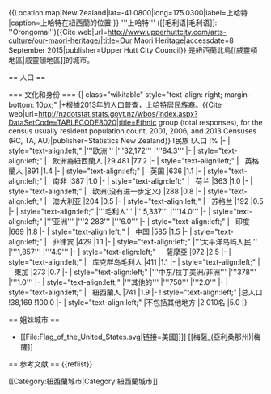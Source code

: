 {{Location map|New Zealand|lat=-41.0800|long=175.0300|label=上哈特 |caption=上哈特在紐西蘭的位置
}}
'''上哈特''' ([[毛利语|毛利语]]: ''Orongomai'')<ref name="OurMaoriHeritage">{{Cite web|url=http://www.upperhuttcity.com/arts-culture/our-maori-heritage/|title=Our Maori Heritage|accessdate=8 September 2015|publisher=Upper Hutt City Council}}</ref> 是紐西蘭北島[[威靈頓地區|威靈頓地區]]的城市。

== 人口 ==

=== 文化和身份 ===
{| class="wikitable" style="text-align: right; margin-bottom: 10px;"
|+根據2013年的人口普查，上哈特居民族裔。<ref>{{Cite web|url=http://nzdotstat.stats.govt.nz/wbos/Index.aspx?DataSetCode=TABLECODE8020|title=Ethnic group (total responses), for the census usually resident population count, 2001, 2006, and 2013 Censuses (RC, TA, AU)|publisher=Statistics New Zealand}}</ref>
!民族
!人口
!%
|-
| style="text-align:left;" |'''欧洲'''
|'''32,172'''
|'''84.3'''
|-
| style="text-align:left;" |   欧洲裔紐西蘭人
|29,481
|77.2
|-
| style="text-align:left;" |   英格蘭人
|891
|1.4
|-
| style="text-align:left;" |   英国
|636
|1.1
|-
| style="text-align:left;" |   南非
|387
|1.0
|-
| style="text-align:left;" |   荷兰
|363
|1.0
|-
| style="text-align:left;" |   欧洲(没有进一步定义)
|288
|0.8
|-
| style="text-align:left;" |   澳大利亚
|204
|0.5
|-
| style="text-align:left;" |   苏格兰
|192
|0.5
|-
| style="text-align:left;" |'''毛利人'''
|'''5,337'''
|'''14.0'''
|-
| style="text-align:left;" |'''亚洲'''
|'''2 283'''
|'''6.0'''
|-
| style="text-align:left;" |   印度
|669
|1.8
|-
| style="text-align:left;" |   中国
|585
|1.5
|-
| style="text-align:left;" |   菲律宾
|429
|1.1
|-
| style="text-align:left;" |'''太平洋岛屿人民'''
|'''1,857'''
|'''4.9'''
|-
| style="text-align:left;" |   薩摩亞
|972
|2.5
|-
| style="text-align:left;" |   库克群岛毛利人
|411
|1.1
|-
| style="text-align:left;" |   東加
|273
|0.7
|-
| style="text-align:left;" |'''中东/拉丁美洲/非洲'''
|'''378'''
|'''1.0'''
|-
| style="text-align:left;" |'''其他的'''
|'''750'''
|'''2.0'''
|-
| style="text-align:left;" |   紐西蘭人
|741
|1.9
|-
! style="text-align:left;" |总人口
!38,169
!100.0
|-
| style="text-align:left;" |不包括其他地方
|2 010名
|5.0
|}

== 姐妹城市 ==

* [[File:Flag_of_the_United_States.svg|链接=美國]]]] [[梅薩_(亞利桑那州)|梅薩]]

== 参考文献 ==
{{reflist}}

[[Category:紐西蘭城市|Category:紐西蘭城市]]
